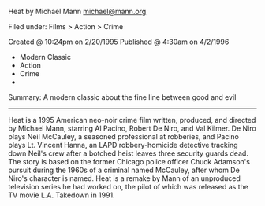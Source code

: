 Heat <heat>
by Michael Mann <michael@mann.org>

Filed under: Films > Action > Crime

Created @ 10:24pm on 2/20/1995
Published @ 4:30am on 4/2/1996

* Modern Classic
* Action
* Crime
*

Summary:
A modern classic about the fine line between good and evil

---

Heat is a 1995 American neo-noir crime film written, produced, and directed by
Michael Mann, starring Al Pacino, Robert De Niro, and Val Kilmer. De Niro plays
Neil McCauley, a seasoned professional at robberies, and Pacino plays Lt.
Vincent Hanna, an LAPD robbery-homicide detective tracking down Neil's crew
after a botched heist leaves three security guards dead. The story is based on
the former Chicago police officer Chuck Adamson's pursuit during the 1960s of a
criminal named McCauley, after whom De Niro's character is named. Heat is a
remake by Mann of an unproduced television series he had worked on, the pilot of
which was released as the TV movie L.A. Takedown in 1991.
